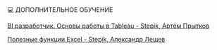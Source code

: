 💻 ДОПОЛНИТЕЛЬНОЕ ОБУЧЕНИЕ

[BI разработчик. Основы работы в Tableau - Stepik, Артём Прытков](https://stepik.org/course/56280/syllabus)

[Полезные функции Excel - Stepik, Александр Лещев](https://stepik.org/course/3554/syllabus)
